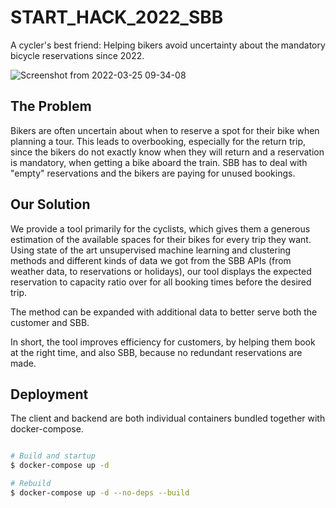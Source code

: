 # START_HACK_2022_SBB

A cycler's best friend: Helping bikers avoid uncertainty about the mandatory bicycle reservations since 2022.


![Screenshot from 2022-03-25 09-34-08](https://user-images.githubusercontent.com/50950798/160088979-f7a2abad-56ff-4ce6-8032-544ef3780843.png)


## The Problem
Bikers are often uncertain about when to reserve a spot for their bike when planning a tour. 
This leads to overbooking, especially for the return trip, since the bikers do not exactly know when they will return and a reservation is mandatory, when getting a bike aboard the train.
SBB has to deal with "empty" reservations and the bikers are paying for unused bookings.

## Our Solution
We provide a tool primarily for the cyclists, which gives them a generous estimation of the available spaces for their bikes for every trip they want.
Using state of the art unsupervised machine learning and clustering methods and different kinds of data we got from the SBB APIs (from weather data, to reservations or holidays), our tool displays the expected reservation to capacity ratio over for all booking times before the desired trip.

The method can be expanded with additional data to better serve both the customer and SBB.

In short, the tool improves efficiency for customers, by helping them book at the right time, and also SBB, because no redundant reservations are made.

## Deployment

The client and backend are both individual containers bundled together with docker-compose.

```bash

# Build and startup
$ docker-compose up -d

# Rebuild
$ docker-compose up -d --no-deps --build

```
